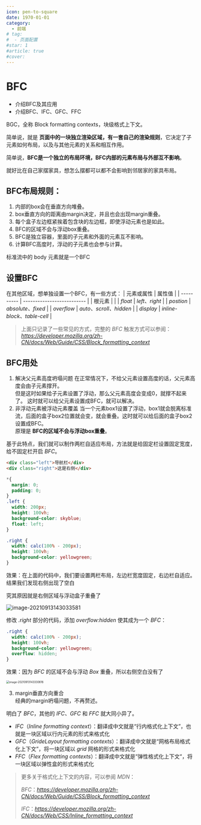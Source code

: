```yaml
---
icon: pen-to-square
date: 1970-01-01
category:
  - 前端
# tag:
#  - 页面配置
#star: 1
#article: true
#cover: 
---
```

 
# BFC
+ 介绍BFC及其应用
+ 介绍BFC、IFC、GFC、FFC
<!-- more -->
BGC，全称 Block formatting contexts，块级格式上下文。

简单说，就是 **页面中的一块独立渲染区域，有一套自己的渲染规则**，它决定了子元素如何布局，以及与其他元素的关系和相互作用。

简单说，**BFC是一个独立的布局环境，BFC内部的元素布局与外部互不影响**。

就好比在自己家摆家具，想怎么摆都可以都不会影响到邻居家的家具布局。

## BFC布局规则：  
1. 内部的box会在垂直方向堆叠。
2. box垂直方向的距离由margin决定，并且也会出现margin重叠。
3. 每个盒子左边框紧挨着包含块的左边框，即使浮动元素也是如此。
4. BFC的区域不会与浮动box重叠。
5. BFC是独立容器，里面的子元素和外面的元素互不影响。
6. 计算BFC高度时，浮动的子元素也会参与计算。

标准流中的 body 元素就是一个BFC

## 设置BFC

在其他区域，想单独设置一个BFC，有一些方式：
| 元素或属性 | 属性值                     |
| ---------- | -------------------------- |
| 根元素     |                            |
| *float*    | *left、right*              |
| *postion*  | *absolute、fixed*          |
| *overflow* | *auto、scroll、hidden*     |
| *display*  | *inline-block、table-cell* |

> 上面只记录了一些常见的方式，完整的 *BFC* 触发方式可以参阅：*https://developer.mozilla.org/zh-CN/docs/Web/Guide/CSS/Block_formatting_context*

## BFC用处
1. 解决父元素高度坍塌问题
在正常情况下，不给父元素设置高度的话，父元素高度会由子元素撑开。  
但是这时如果给子元素设置了浮动，那么父元素高度会变成0，就撑不起来了。 这时就可以给父元素设置成BFC，就可以解决。
2. 非浮动元素被浮动元素覆盖
当一个元素box1设置了浮动，box1就会脱离标准流，后面的盒子box2位置就会变，就会重叠。这时就可以给后面的盒子box2设置成BFC。  
原理是 **BFC的区域不会与浮动box重叠**。  

基于此特点，我们就可以制作两栏自适应布局，方法就是给固定栏设置固定宽度，给不固定栏开启 *BFC*。

```html
<div class="left">导航栏</div>
<div class="right">这是右侧</div>
```

```css
*{
  margin: 0;
  padding: 0;
}
.left {
  width: 200px;
  height: 100vh;
  background-color: skyblue;
  float: left;
}

.right {
  width: calc(100% - 200px); 
  height: 100vh;
  background-color: yellowgreen;
}
```

效果：在上面的代码中，我们要设置两栏布局，左边栏宽度固定，右边栏自适应。结果我们发现右侧出现了空白

究其原因就是右侧区域与浮动盒子重叠了

![image-20210913143033581](https://xiejie-typora.oss-cn-chengdu.aliyuncs.com/2021-09-13-063034.png)



修改 *.right* 部分的代码，添加 *overflow:hidden* 使其成为一个 *BFC*：

```css
.right {
  width: calc(100% - 200px); 
  height: 100vh;
  background-color: yellowgreen;
  overflow: hidden;
}
```



效果：因为 *BFC* 的区域不会与浮动 *Box* 重叠，所以右侧空白没有了

<img src="https://xiejie-typora.oss-cn-chengdu.aliyuncs.com/2021-09-13-063330.png" alt="image-20210913143330616" style="zoom:50%;" />

3. margin垂直方向重合  
经典的margin坍塌问题，不再赘述。

明白了 *BFC*，其他的 *IFC、GFC* 和 *FFC* 就大同小异了。



- *IFC*（*Inline formatting context*）：翻译成中文就是“行内格式化上下文”，也就是一块区域以行内元素的形式来格式化
- *GFC*（*GrideLayout formatting contexts*）：翻译成中文就是“网格布局格式化上下文”，将一块区域以 *grid* 网格的形式来格式化
- *FFC*（*Flex formatting contexts*）：翻译成中文就是“弹性格式化上下文“，将一块区域以弹性盒的形式来格式化



> 更多关于格式化上下文的内容，可以参阅 *MDN*：
>
> *BFC*：*https://developer.mozilla.org/zh-CN/docs/Web/Guide/CSS/Block_formatting_context*
>
> *IFC*：*https://developer.mozilla.org/zh-CN/docs/Web/CSS/Inline_formatting_context*

